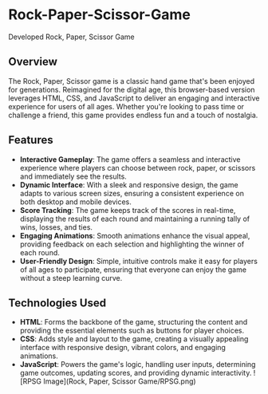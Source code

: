 # Rock-Paper-Scissor-Game
Developed Rock, Paper, Scissor Game 
## Overview
The Rock, Paper, Scissor game is a classic hand game that's been enjoyed for generations. Reimagined for the digital age, this browser-based version leverages HTML, CSS, and JavaScript to deliver an engaging and interactive experience for users of all ages. Whether you're looking to pass time or challenge a friend, this game provides endless fun and a touch of nostalgia.

## Features
- **Interactive Gameplay**: The game offers a seamless and interactive experience where players can choose between rock, paper, or scissors and immediately see the results.
- **Dynamic Interface**: With a sleek and responsive design, the game adapts to various screen sizes, ensuring a consistent experience on both desktop and mobile devices.
- **Score Tracking**: The game keeps track of the scores in real-time, displaying the results of each round and maintaining a running tally of wins, losses, and ties.
- **Engaging Animations**: Smooth animations enhance the visual appeal, providing feedback on each selection and highlighting the winner of each round.
- **User-Friendly Design**: Simple, intuitive controls make it easy for players of all ages to participate, ensuring that everyone can enjoy the game without a steep learning curve.

## Technologies Used
- **HTML**: Forms the backbone of the game, structuring the content and providing the essential elements such as buttons for player choices.
- **CSS**: Adds style and layout to the game, creating a visually appealing interface with responsive design, vibrant colors, and engaging animations.
- **JavaScript**: Powers the game's logic, handling user inputs, determining game outcomes, updating scores, and providing dynamic interactivity.
  ![RPSG Image](Rock, Paper, Scissor Game/RPSG.png)
